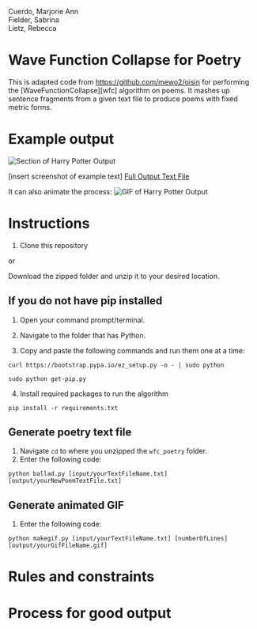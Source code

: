 Cuerdo, Marjorie Ann  
Fielder, Sabrina  
Lietz, Rebecca  

# Wave Function Collapse for Poetry

This is adapted code from https://github.com/mewo2/oisin for performing the [WaveFunctionCollapse][wfc] algorithm on poems. 
It mashes up sentence fragments from a given text file to produce poems with fixed metric forms. 

# Example output
![Section of Harry Potter Output](https://raw.githubusercontent.com/marjcuerdo/wfc_poetry/main/output/hp.png)

[insert screenshot of example text]
[Full Output Text File](https://raw.githubusercontent.com/marjcuerdo/wfc_poetry/main/output/output_harrypotter1_1.txt)

It can also animate the process:
![GIF of Harry Potter Output](https://raw.githubusercontent.com/marjcuerdo/wfc_poetry/main/output/hp.gif)

# Instructions 

1. Clone this repository 

or 

Download the zipped folder and unzip it to your desired location.

## If you do not have pip installed

1. Open your command prompt/terminal.

2. Navigate to the folder that has Python.

3. Copy and paste the following commands and run them one at a time:

`curl https://bootstrap.pypa.io/ez_setup.py -o - | sudo python`

`sudo python get-pip.py`

4. Install required packages to run the algorithm

`pip install -r requirements.txt`

## Generate poetry text file

1. Navigate `cd` to where you unzipped the `wfc_poetry` folder.
2. Enter the following code:

`python ballad.py [input/yourTextFileName.txt] [output/yourNewPoemTextFile.txt]`

## Generate animated GIF

1. Enter the following code:

`python makegif.py [input/yourTextFileName.txt] [numberOfLines] [output/yourGifFileName.gif]`

# Rules and constraints


# Process for good output


